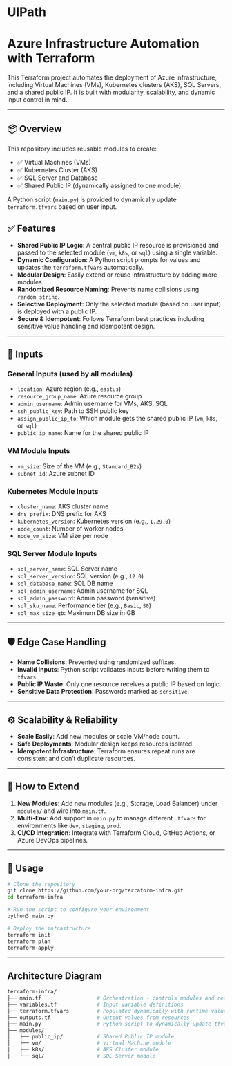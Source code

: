 # UIPath

# Azure Infrastructure Automation with Terraform

This Terraform project automates the deployment of Azure infrastructure, including Virtual Machines (VMs), Kubernetes clusters (AKS), SQL Servers, and a shared public IP. It is built with modularity, scalability, and dynamic input control in mind.

---

## 📦 Overview

This repository includes reusable modules to create:

- ✅ Virtual Machines (VMs)
- ✅ Kubernetes Cluster (AKS)
- ✅ SQL Server and Database
- ✅ Shared Public IP (dynamically assigned to one module)

A Python script (`main.py`) is provided to dynamically update `terraform.tfvars` based on user input.

## ✅ Features

- **Shared Public IP Logic**: A central public IP resource is provisioned and passed to the selected module (`vm`, `k8s`, or `sql`) using a single variable.
- **Dynamic Configuration**: A Python script prompts for values and updates the `terraform.tfvars` automatically.
- **Modular Design**: Easily extend or reuse infrastructure by adding more modules.
- **Randomized Resource Naming**: Prevents name collisions using `random_string`.
- **Selective Deployment**: Only the selected module (based on user input) is deployed with a public IP.
- **Secure & Idempotent**: Follows Terraform best practices including sensitive value handling and idempotent design.

---

## 🧾 Inputs

### General Inputs (used by all modules)
- `location`: Azure region (e.g., `eastus`)
- `resource_group_name`: Azure resource group
- `admin_username`: Admin username for VMs, AKS, SQL
- `ssh_public_key`: Path to SSH public key
- `assign_public_ip_to`: Which module gets the shared public IP (`vm`, `k8s`, or `sql`)
- `public_ip_name`: Name for the shared public IP

### VM Module Inputs
- `vm_size`: Size of the VM (e.g., `Standard_B2s`)
- `subnet_id`: Azure subnet ID

### Kubernetes Module Inputs
- `cluster_name`: AKS cluster name
- `dns_prefix`: DNS prefix for AKS
- `kubernetes_version`: Kubernetes version (e.g., `1.29.0`)
- `node_count`: Number of worker nodes
- `node_vm_size`: VM size per node

### SQL Server Module Inputs
- `sql_server_name`: SQL Server name
- `sql_server_version`: SQL version (e.g., `12.0`)
- `sql_database_name`: SQL DB name
- `sql_admin_username`: Admin username for SQL
- `sql_admin_password`: Admin password (sensitive)
- `sql_sku_name`: Performance tier (e.g., `Basic`, `S0`)
- `sql_max_size_gb`: Maximum DB size in GB

---

## 🛡️ Edge Case Handling

- **Name Collisions**: Prevented using randomized suffixes.
- **Invalid Inputs**: Python script validates inputs before writing them to `tfvars`.
- **Public IP Waste**: Only one resource receives a public IP based on logic.
- **Sensitive Data Protection**: Passwords marked as `sensitive`.

---

## ⚙️ Scalability & Reliability

- **Scale Easily**: Add new modules or scale VM/node count.
- **Safe Deployments**: Modular design keeps resources isolated.
- **Idempotent Infrastructure**: Terraform ensures repeat runs are consistent and don’t duplicate resources.

---

## 🔄 How to Extend

1. **New Modules**: Add new modules (e.g., Storage, Load Balancer) under `modules/` and wire into `main.tf`.
2. **Multi-Env**: Add support in `main.py` to manage different `.tfvars` for environments like `dev`, `staging`, `prod`.
3. **CI/CD Integration**: Integrate with Terraform Cloud, GitHub Actions, or Azure DevOps pipelines.

---


## 🚀 Usage

```bash
# Clone the repository
git clone https://github.com/your-org/terraform-infra.git
cd terraform-infra

# Run the script to configure your environment
python3 main.py

# Deploy the infrastructure
terraform init
terraform plan
terraform apply
```

---

## Architecture Diagram

```bash
terraform-infra/
├── main.tf                  # Orchestration - controls modules and resources
├── variables.tf             # Input variable definitions
├── terraform.tfvars         # Populated dynamically with runtime values
├── outputs.tf               # Output values from resources
├── main.py                  # Python script to dynamically update tfvars
├── modules/
│   ├── public_ip/           # Shared Public IP module
│   ├── vm/                  # Virtual Machine module
│   ├── k8s/                 # AKS Cluster module
│   └── sql/                 # SQL Server module
```
